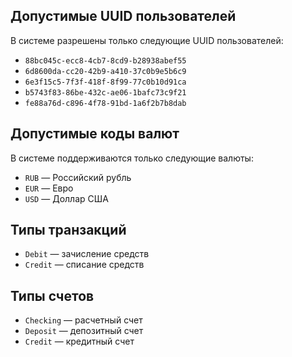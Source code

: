 ## Допустимые UUID пользователей

В системе разрешены только следующие UUID пользователей:

- `88bc045c-ecc8-4cb7-8cd9-b28938abef55`
- `6d8600da-cc20-42b9-a410-37c0b9e5b6c9`
- `6e3f15c5-7f3f-418f-8f99-77c0b10d91ca`
- `b5743f83-86be-432c-ae06-1bafc73c9f21`
- `fe88a76d-c896-4f78-91bd-1a6f2b7b8dab`

## Допустимые коды валют

В системе поддерживаются только следующие валюты:

- `RUB` — Российский рубль  
- `EUR` — Евро  
- `USD` — Доллар США

## Типы транзакций

- `Debit` — зачисление средств 
- `Credit` — списание средств

## Типы счетов

- `Checking` — расчетный счет  
- `Deposit` — депозитный счет  
- `Credit` — кредитный счет
